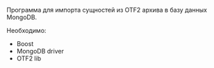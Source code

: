 Программа для импорта сущностей из OTF2 архива в базу данных MongoDB.

Необходимо:
  - Boost
  - MongoDB driver
  - OTF2 lib
